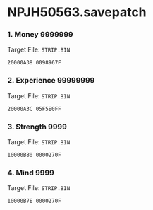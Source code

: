# NPJH50563.savepatch

### 1. Money 9999999

Target File: `STRIP.BIN`

```
20000A38 0098967F
```

### 2. Experience 99999999

Target File: `STRIP.BIN`

```
20000A3C 05F5E0FF
```

### 3. Strength 9999

Target File: `STRIP.BIN`

```
10000B80 0000270F
```

### 4. Mind 9999

Target File: `STRIP.BIN`

```
10000B7E 0000270F
```


